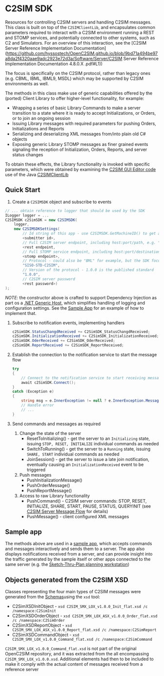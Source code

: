 ﻿# C2SIM SDK

Resources for controlling C2SIM servers and handling C2SIM messages. This class is built on top of the `C2SIMClientLib`, and 
encapsulates common parameters required to interact with a C2SIM environment running a REST and STOMP services, and potentially 
connected to other systems, such as C2 and Simulators. For an overview of this interaction, see the 
[C2SIM Server Reference Implementation Documentation](https://github.com/hyssostech/OpenC2SIM.github.io/blob/9bd71a494be97a8da2f4320aae9adc2923e72d3a/Software/Server/C2SIM Server Reference Implementation Documentation 4.8.0.X .pdf#L1))


The focus is specifically on the C2SIM protocol, rather than legacy ones (e.g. CBML, IBML, IBML9, MSDL) which may be supported by C2SIM 
environments as well.

The methods in this class make use of generic capabilities offered by the (ported) Client Library to offer higher-level functionality, 
for example:

- Wrapping a series of basic Library Commands to make a server transition to a state where it is ready to accept Initializations,
or Orders, or to join an ongoing session
- Issuing Library messages with required parameters for pushing Orders, Initializations and Reports
- Serializing and deserializing XML messages from/into plain old C# objects
- Exposing generic Library STOMP messages as finer grained events signaling the reception of Initialization, 
Orders, Reports, and server status changes

To obtain these effects, the Library functionality is invoked with specific parameters, which were obtained by examining the 
[C2SIM GUI Editor code](https://github.com/hyssostech/OpenC2SIM.github.io/tree/master/Software/Client/C2SIMGUIv2.10.9) 
use of the Java [C2SIMClientLib](https://github.com/hyssostech/OpenC2SIM.github.io/tree/master/Software/Library/C2SIMClientLibv4.8.0.2)

## Quick Start

1. Create a `C2SIMSDK` object and subscribe to events

```cs
// ... obtain reference to logger that should be used by the SDK
ILogger logger = ...
C2SIMSDK c2SimSDK = new C2SIMSDK(
    logger,
    new C2SIMSDKSettings(
        // Id string of this app - use C2SIMSDK.GetMachineID() to get a unique id based on the client hardware
        <submitter id>, 
        // Full C2SIM server endpoint, including host:port/path, e.g. "http://10.2.10.30:8080/C2SIMServer""
        <rest endpoint, 
        // Full STOMP service endpoint, including host:port/destination, e.g. "http://10.2.10.30:61613/topic/C2SIM"
        <stomp endpoint>, 
        // Protocol - could also be "BML" for example, but the SDK focuses on C2SIM
        "SISO-STD-C2SIM",
        // Version of the protocol - 1.0.0 is the published standard
        "1.0.0",
        // C2SIM server password
        <rest password>)
);
```

*NOTE*: the constructor above is crafted to support Dependency Injection as part os a [.NET Generic Host](https://docs.microsoft.com/en-us/dotnet/core/extensions/generic-host), which simplifies handling of logging and configuration settings. See the [Sample App](../C2SIMSDKSampleApp) for an example of how to implement that.


1. Subscribe to notification events, implementing  handlers

    ```cs
    c2SimSDK.StatusChangdReceived += C2SimSDK_StatusChangdReceived;
    c2SimSDK.InitializationReceived += C2SimSDK_InitializationReceived;
    c2SimSDK.OderReceived += C2SimSDK_OderReceived;
    c2SimSDK.ReportReceived += C2SimSDK_ReportReceived;
    ```

1. Establish the connection to the notification service to start the message flow

    ```cs
    try
    {
        // Connect to the notification service to start receiving messages
        await c2SimSDK.Connect();
    }
    catch (Exception e)
    {
        string msg = e.InnerException != null ? e.InnerException.Message : e.Message;
        // Handle error
        // ...
    }
    ```

1. Send commands and messages as required
	1. Change the state of the server
		- ResetToInitializing() - get the server to an `Initializing` state, issuing `STOP, RESET, INITIALIZE` individual commands as needed
		- SwitchToRunning() - get the server to a `Running` state, issuing `SHARE, START` individual commands as needed 
        - JoinSession() - get the server to issue a late join notification, eventually causing an `InitializationReceived` event to be triggered 
	1. Push messages
        - PushInitializationMessage()
        - PushOrderMessage() 
        - PushReportMessage()
    1. Access to raw Library functionality
		- PushCommand() -  C2SIM server commands: STOP, RESET, INITIALIZE, SHARE, START, PAUSE, STATUS, QUERYINIT (see [C2SIM Server Message Flow](https://github.com/hyssostech/OpenC2SIM.github.io/blob/master/Software/Server/C2SIM%20Server%20Message%20Flow_20200325.pdf) for details)
        - PushMessage() - client configured XML messages

## Sample app

The methods above are used in a [sample app](../C2SIMSDKSample), which accepts commands and messages interactively and sends them to a server.
The app also displays notifications received from a server, and can provide insight into the traffic generated by the sample itself or other apps
connected to the same server (e.g. the [Sketch-Thru-Plan planning workstation](http://www.hyssos.com))

## Objects generated from the C2SIM XSD

Classes representing the four main types of C2SIM messages were generated from the [Schemas](Schema)using the `xsd` tool:

- C2SimXSDInitObject - `xsd C2SIM_SMX_LOX_v1.0.0_Init_flat.xsd /c /namespace:C2SimInit`
- C2SimXSDOrderObject - `xsd C2SIM_SMX_LOX_ASX_v1.0.0_Order_flat.xsd /c /namespace:C2SimOrder` 
- C2SimXSDReportObject - `xsd C2SIM_SMX_LOX_ASX_v1.0.0_Report_flat.xsd /c /namespace:C2SimReport`
- C2SimXSDCommandObject - `xsd C2SIM_SMX_LOX_v1.0.0_Command_flat.xsd /c /namespace:C2SimCommand`

`C2SIM_SMX_LOX_v1.0.0_Command_flat.xsd` is not part of the original OpenC2SIM repository, and it was extracted from the all 
encompassing `C2SIM_SMX_LOX_v1.0.0.xsd`. Additional elements had then to be included to 
make it comply with the actual content of messages received from a
reference server


